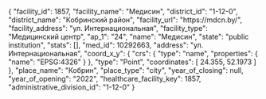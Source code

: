 {
    "facility_id": 1857,
    "facility_name": "Медисин",
    "district_id": "1-12-0",
    "district_name": "Кобринский район",
    "facility_url": "https:\/\/mdcn.by\/",
    "facility_address": "ул. Интернациональная",
    "facility_type": "Медицинский центр",
    "ap_1": "24",
    "name": "Медисин",
    "state": "public institution",
    "stats": [],
    "med_id": 10292663,
    "address": "ул. Интернациональная",
    "coord_x_y": {
        "crs": {
            "type": "name",
            "properties": {
                "name": "EPSG:4326"
            }
        },
        "type": "Point",
        "coordinates": [
            24.355,
            52.1973
        ]
    },
    "place_name": "Кобрин",
    "place_type": "city",
    "year_of_closing": null,
    "year_of_opening": "2022",
    "healthcare_facility_key": 1857,
    "administrative_division_id": "1-12-0"
}